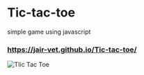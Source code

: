 # Tic-tac-toe
simple game using javascript

### https://jair-vet.github.io/Tic-tac-toe/

![TIic Tac Toe](https://user-images.githubusercontent.com/63264620/218158841-965acd66-ae56-4b14-b038-c2798fafcdbf.png)
